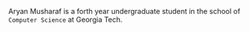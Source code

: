 Aryan Musharaf is a forth year undergraduate student in the school of `Computer Science` at Georgia Tech.




